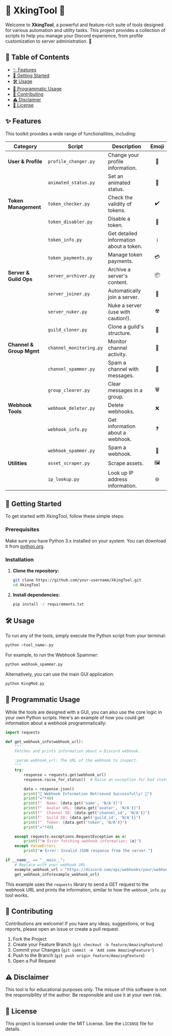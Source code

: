 # 👑 XkingTool 👑

Welcome to **XkingTool**, a powerful and feature-rich suite of tools designed for various automation and utility tasks. This project provides a collection of scripts to help you manage your Discord experience, from profile customization to server administration. 🚀

## 📜 Table of Contents

- [✨ Features](#-features)
- [🚀 Getting Started](#-getting-started)
- [🛠️ Usage](#️-usage)
- [🐍 Programmatic Usage](#-programmatic-usage)
- [🤝 Contributing](#-contributing)
- [⚠️ Disclaimer](#️-disclaimer)
- [📄 License](#-license)

## ✨ Features

This toolkit provides a wide range of functionalities, including:

| Category                  | Script                  | Description                                      | Emoji |
| ------------------------- | ----------------------- | ------------------------------------------------ | :---: |
| **User & Profile**        | `profile_changer.py`    | Change your profile information.                 |  👤   |
|                           | `animated_status.py`    | Set an animated status.                          |  💫   |
| **Token Management**      | `token_checker.py`      | Check the validity of tokens.                    |  ✔️   |
|                           | `token_disabler.py`     | Disable a token.                                 |  🚫   |
|                           | `token_info.py`         | Get detailed information about a token.          |  ℹ️   |
|                           | `token_payments.py`     | Manage token payments.                           |  💳   |
| **Server & Guild Ops**    | `server_archiver.py`    | Archive a server's content.                      |  📦   |
|                           | `server_joiner.py`      | Automatically join a server.                     |  🚪   |
|                           | `server_nuker.py`       | Nuke a server (use with caution!).               |  ☢️   |
|                           | `guild_cloner.py`       | Clone a guild's structure.                       |  👯   |
| **Channel & Group Mgmt**  | `channel_monitoring.py` | Monitor channel activity.                        |  👀   |
|                           | `channel_spammer.py`    | Spam a channel with messages.                    |  💬   |
|                           | `group_clearer.py`      | Clear messages in a group.                       |  🗑️   |
| **Webhook Tools**         | `webhook_deleter.py`    | Delete webhooks.                                 |  ❌   |
|                           | `webhook_info.py`       | Get information about a webhook.                 |  ❓   |
|                           | `webhook_spammer.py`    | Spam a webhook.                                  |  🎣   |
| **Utilities**             | `asset_scraper.py`      | Scrape assets.                                   |  🖼️   |
|                           | `ip_lookup.py`          | Look up IP address information.                  |  🌐   |

## 🚀 Getting Started

To get started with XkingTool, follow these simple steps:

### Prerequisites

Make sure you have Python 3.x installed on your system. You can download it from [python.org](https://www.python.org/downloads/).

### Installation

1.  **Clone the repository:**
    ```bash
    git clone https://github.com/your-username/XkingTool.git
    cd XkingTool
    ```
2.  **Install dependencies:**
    ```bash
    pip install -r requirements.txt
    ```

## 🛠️ Usage

To run any of the tools, simply execute the Python script from your terminal:

```bash
python <tool_name>.py
```

For example, to run the Webhook Spammer:

```bash
python webhook_spammer.py
```

Alternatively, you can use the main GUI application:

```bash
python KingMod.py
```

## 🐍 Programmatic Usage

While the tools are designed with a GUI, you can also use the core logic in your own Python scripts. Here's an example of how you could get information about a webhook programmatically:

```python
import requests

def get_webhook_info(webhook_url):
    """
    Fetches and prints information about a Discord webhook.

    :param webhook_url: The URL of the webhook to inspect.
    """
    try:
        response = requests.get(webhook_url)
        response.raise_for_status()  # Raise an exception for bad status codes (4xx or 5xx)

        data = response.json()
        print("🎉 Webhook Information Retrieved Successfully! 🎉")
        print("="*40)
        print(f"  Name: {data.get('name', 'N/A')}")
        print(f"  Avatar URL: {data.get('avatar', 'N/A')}")
        print(f"  Channel ID: {data.get('channel_id', 'N/A')}")
        print(f"  Guild ID: {data.get('guild_id', 'N/A')}")
        print(f"  Token: {data.get('token', 'N/A')}")
        print("="*40)

    except requests.exceptions.RequestException as e:
        print(f"❌ Error fetching webhook information: {e}")
    except ValueError:
        print("❌ Error: Invalid JSON response from the server.")

if __name__ == "__main__":
    # Replace with your webhook URL
    example_webhook_url = "https://discord.com/api/webhooks/your/webhook/url"
    get_webhook_info(example_webhook_url)

```

This example uses the `requests` library to send a GET request to the webhook URL and prints the information, similar to how the `webhook_info.py` tool works.

## 🤝 Contributing

Contributions are welcome! If you have any ideas, suggestions, or bug reports, please open an issue or create a pull request.

1.  Fork the Project
2.  Create your Feature Branch (`git checkout -b feature/AmazingFeature`)
3.  Commit your Changes (`git commit -m 'Add some AmazingFeature'`)
4.  Push to the Branch (`git push origin feature/AmazingFeature`)
5.  Open a Pull Request

## ⚠️ Disclaimer

This tool is for educational purposes only. The misuse of this software is not the responsibility of the author. Be responsible and use it at your own risk.

## 📄 License

This project is licensed under the MIT License. See the `LICENSE` file for details.
